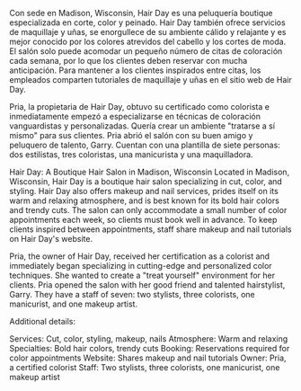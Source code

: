 Con sede en Madison, Wisconsin, Hair Day es una peluquería boutique especializada en corte, color y peinado. Hair Day también ofrece servicios de maquillaje y uñas, se enorgullece de su ambiente cálido y relajante y es mejor conocido por los colores atrevidos del cabello y los cortes de moda. El salón solo puede acomodar un pequeño número de citas de coloración cada semana, por lo que los clientes deben reservar con mucha anticipación. Para mantener a los clientes inspirados entre citas, los empleados comparten tutoriales de maquillaje y uñas en el sitio web de Hair Day. 

Pria, la propietaria de Hair Day, obtuvo su certificado como colorista e inmediatamente empezó a especializarse en técnicas de coloración vanguardistas y personalizadas. Quería crear un ambiente "tratarse a sí mismo" para sus clientes. Pria abrió el salón con su buen amigo y peluquero de talento, Garry. Cuentan con una plantilla de siete personas: dos estilistas, tres coloristas, una manicurista y una maquilladora.


Hair Day: A Boutique Hair Salon in Madison, Wisconsin
Located in Madison, Wisconsin, Hair Day is a boutique hair salon specializing in cut, color, and styling. Hair Day also offers makeup and nail services, prides itself on its warm and relaxing atmosphere, and is best known for its bold hair colors and trendy cuts. The salon can only accommodate a small number of color appointments each week, so clients must book well in advance. To keep clients inspired between appointments, staff share makeup and nail tutorials on Hair Day's website.

Pria, the owner of Hair Day, received her certification as a colorist and immediately began specializing in cutting-edge and personalized color techniques. She wanted to create a "treat yourself" environment for her clients. Pria opened the salon with her good friend and talented hairstylist, Garry. They have a staff of seven: two stylists, three colorists, one manicurist, and one makeup artist.

Additional details:

Services: Cut, color, styling, makeup, nails
Atmosphere: Warm and relaxing
Specialties: Bold hair colors, trendy cuts
Booking: Reservations required for color appointments
Website: Shares makeup and nail tutorials
Owner: Pria, a certified colorist
Staff: Two stylists, three colorists, one manicurist, one makeup artist